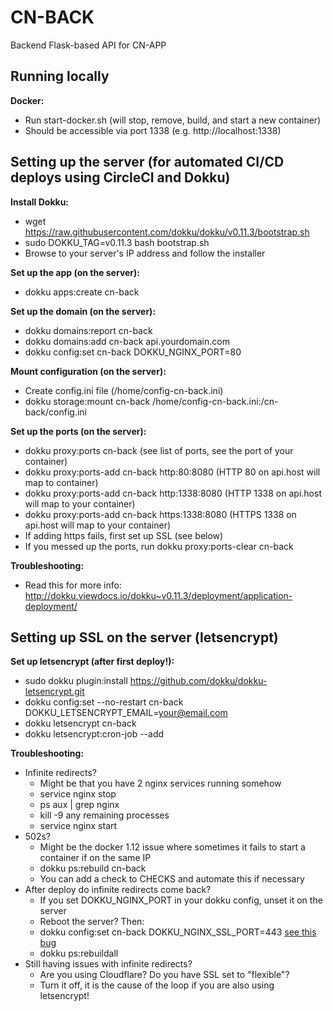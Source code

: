 # CN-BACK

Backend Flask-based API for CN-APP

## Running locally

**Docker:**
- Run start-docker.sh (will stop, remove, build, and start a new container)
- Should be accessible via port 1338 (e.g. http://localhost:1338)

## Setting up the server (for automated CI/CD deploys using CircleCI and Dokku)

**Install Dokku:**
- wget https://raw.githubusercontent.com/dokku/dokku/v0.11.3/bootstrap.sh
- sudo DOKKU_TAG=v0.11.3 bash bootstrap.sh
- Browse to your server's IP address and follow the installer

**Set up the app (on the server):**
- dokku apps:create cn-back

**Set up the domain (on the server):**
- dokku domains:report cn-back
- dokku domains:add cn-back api.yourdomain.com
- dokku config:set cn-back DOKKU_NGINX_PORT=80

**Mount configuration (on the server):**
- Create config.ini file (/home/config-cn-back.ini)
- dokku storage:mount cn-back /home/config-cn-back.ini:/cn-back/config.ini

**Set up the ports (on the server):**
- dokku proxy:ports cn-back (see list of ports, see the port of your container)
- dokku proxy:ports-add cn-back http:80:8080 (HTTP 80 on api.host will map to container)
- dokku proxy:ports-add cn-back http:1338:8080 (HTTP 1338 on api.host will map to your container)
- dokku proxy:ports-add cn-back https:1338:8080 (HTTPS 1338 on api.host will map to your container)
- If adding https fails, first set up SSL (see below)
- If you messed up the ports, run dokku proxy:ports-clear cn-back

**Troubleshooting:**
- Read this for more info: http://dokku.viewdocs.io/dokku~v0.11.3/deployment/application-deployment/

## Setting up SSL on the server (letsencrypt)

**Set up letsencrypt (after first deploy!):**
- sudo dokku plugin:install https://github.com/dokku/dokku-letsencrypt.git
- dokku config:set --no-restart cn-back DOKKU_LETSENCRYPT_EMAIL=your@email.com
- dokku letsencrypt cn-back
- dokku letsencrypt:cron-job --add

**Troubleshooting:**
- Infinite redirects?
    - Might be that you have 2 nginx services running somehow
    - service nginx stop
    - ps aux | grep nginx
    - kill -9 any remaining processes
    - service nginx start
- 502s?
    - Might be the docker 1.12 issue where sometimes it fails to start a container if on the same IP
    - dokku ps:rebuild cn-back
    - You can add a check to CHECKS and automate this if necessary
- After deploy do infinite redirects come back?
    - If you set DOKKU_NGINX_PORT in your dokku config, unset it on the server
    - Reboot the server? Then:
    - dokku config:set cn-back DOKKU_NGINX_SSL_PORT=443 [see this bug](https://github.com/dokku/dokku/issues/2535)
    - dokku ps:rebuildall
- Still having issues with infinite redirects?
    - Are you using Cloudflare? Do you have SSL set to "flexible"?
    - Turn it off, it is the cause of the loop if you are also using letsencrypt!